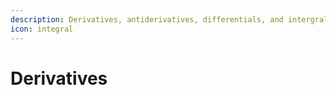 ```yaml
---
description: Derivatives, antiderivatives, differentials, and intergrals.
icon: integral
---
```


# Derivatives

